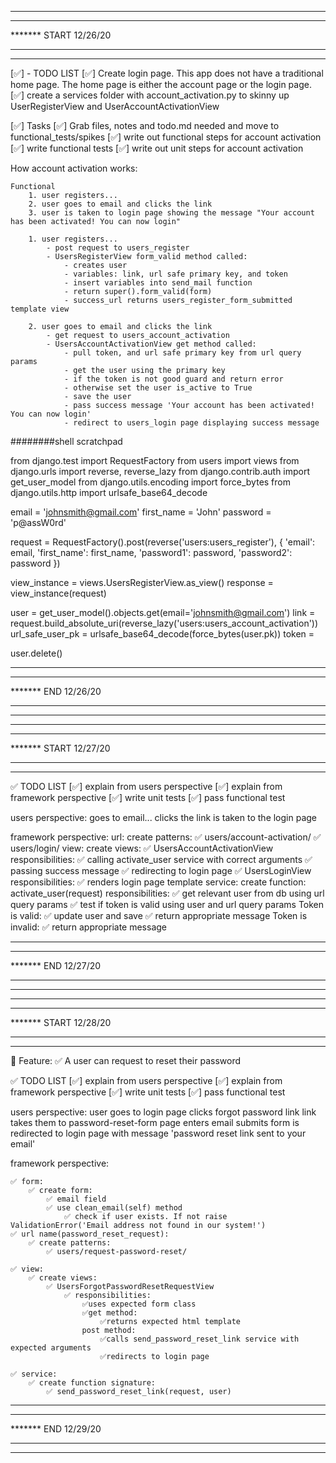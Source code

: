 *******************************
*******
******* START 12/26/20
*******
*******************************


[✅] - TODO LIST
[✅] Create login page. This app does not have a traditional home page. The home page is either
the account page or the login page.
[✅] create a services folder with account_activation.py to skinny up UserRegisterView
and UserAccountActivationView

[✅] Tasks
[✅] Grab files, notes and todo.md needed and move to functional_tests/spikes
[✅] write out functional steps for account activation
[✅] write functional tests
[✅] write out unit steps for account activation



How account activation works:
    
    Functional
        1. user registers...
        2. user goes to email and clicks the link
        3. user is taken to login page showing the message "Your account has been activated! You can now login"

        1. user registers...
            - post request to users_register 
            - UsersRegisterView form_valid method called:
                - creates user
                - variables: link, url safe primary key, and token
                - insert variables into send_mail function
                - return super().form_valid(form)
                - success_url returns users_register_form_submitted template view

        2. user goes to email and clicks the link
            - get request to users_account_activation
            - UsersAccountActivationView get method called:
                - pull token, and url safe primary key from url query params
                - get the user using the primary key
                - if the token is not good guard and return error
                - otherwise set the user is_active to True
                - save the user
                - pass success message 'Your account has been activated! You can now login'
                - redirect to users_login page displaying success message


########shell scratchpad

from django.test import RequestFactory
from users import views
from django.urls import reverse, reverse_lazy
from django.contrib.auth import get_user_model
from django.utils.encoding import force_bytes
from django.utils.http import urlsafe_base64_decode


email = 'johnsmith@gmail.com'
first_name = 'John'
password = 'p@assW0rd'

request = RequestFactory().post(reverse('users:users_register'), {
    'email': email,
    'first_name': first_name,
    'password1': password,
    'password2': password
})

view_instance = views.UsersRegisterView.as_view()
response = view_instance(request)

user = get_user_model().objects.get(email='johnsmith@gmail.com')
link = request.build_absolute_uri(reverse_lazy('users:users_account_activation'))
url_safe_user_pk = urlsafe_base64_decode(force_bytes(user.pk))
token = 


user.delete()

*******************************
*******
******* END 12/26/20
*******
*******************************

*******************************
*******
******* START 12/27/20
*******
*******************************

✅ TODO LIST 
[✅] explain from users perspective
[✅] explain from framework perspective
[✅] write unit tests
[✅] pass functional test


users perspective:
    goes to email...
    clicks the link
    is taken to the login page

framework perspective:
    url: 
        create patterns:
            ✅ users/account-activation/
            ✅ users/login/
    view:
        create views:
            ✅ UsersAccountActivationView
                responsibilities:
                    ✅ calling activate_user service with correct arguments
                    ✅ passing success message
                    ✅ redirecting to login page
            ✅ UsersLoginView
                responsibilities:
                    ✅ renders login page template
    service:
        create function:
            activate_user(request)
                responsibilities:
                    ✅ get relevant user from db using url query params
                    ✅ test if token is valid using user and url query params
                        Token is valid:
                            ✅ update user and save
                            ✅ return appropriate message
                        Token is invalid:
                            ✅ return appropriate message

*******************************
*******
******* END 12/27/20
*******
*******************************




*******************************
*******
******* START 12/28/20
*******
*******************************

📜 Feature:
    ✅ A user can request to reset their password


✅ TODO LIST 
[✅] explain from users perspective
[✅] explain from framework perspective
[✅] write unit tests
[✅] pass functional test



users perspective:
    user goes to login page
    clicks forgot password link
    link takes them to password-reset-form page
    enters email
    submits form
    is redirected to login page with message 'password reset link sent to your email'


framework perspective:
    
    ✅ form:
        ✅ create form:
            ✅ email field
            ✅ use clean_email(self) method
                ✅ check if user exists. If not raise ValidationError('Email address not found in our system!')
    ✅ url name(password_reset_request): 
        ✅ create patterns:
            ✅ users/request-password-reset/

    ✅ view:
        ✅ create views:
            ✅ UsersForgotPasswordResetRequestView
                ✅ responsibilities:
                    ✅uses expected form class
                    ✅get method:
                        ✅returns expected html template
                    post method:
                        ✅calls send_password_reset_link service with expected arguments
                        ✅redirects to login page
                    
    ✅ service:
        ✅ create function signature:
            ✅ send_password_reset_link(request, user)
 
                    

*******************************
*******
******* END 12/29/20
*******
*******************************
